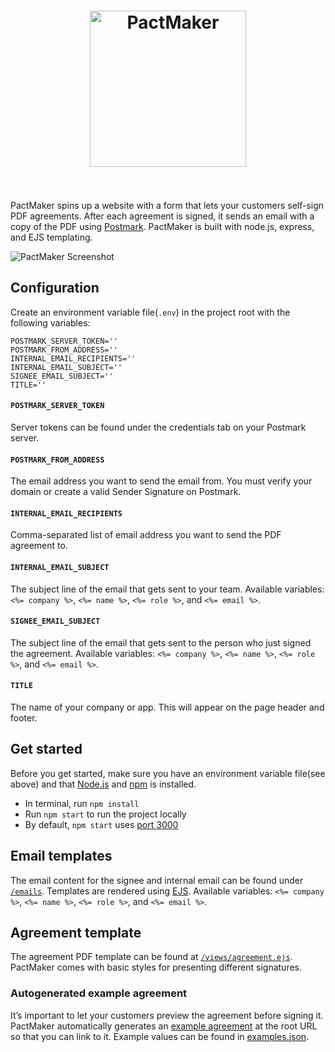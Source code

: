 <h1 align="center">
  <img width="250" src="media/logo.png" alt="PactMaker">
  <br>
  <br>
</h1>

PactMaker spins up a website with a form that lets your customers self-sign PDF agreements. After each agreement is signed, it sends an email with a copy of the PDF using [Postmark](https://postmarkapp.com). PactMaker is built with node.js, express, and EJS templating.

![PactMaker Screenshot](media/screenshot.png)

## Configuration

Create an environment variable file(`.env`) in the project root with the following variables:

```
POSTMARK_SERVER_TOKEN=''
POSTMARK_FROM_ADDRESS=''
INTERNAL_EMAIL_RECIPIENTS=''
INTERNAL_EMAIL_SUBJECT=''
SIGNEE_EMAIL_SUBJECT=''
TITLE=''
```

#### `POSTMARK_SERVER_TOKEN`

Server tokens can be found under the credentials tab on your Postmark server.

#### `POSTMARK_FROM_ADDRESS`

The email address you want to send the email from. You must verify your domain or create a valid Sender Signature on Postmark.

#### `INTERNAL_EMAIL_RECIPIENTS`

Comma-separated list of email address you want to send the PDF agreement to.

#### `INTERNAL_EMAIL_SUBJECT`

The subject line of the email that gets sent to your team. Available variables: `<%= company %>`, `<%= name %>`, `<%= role %>`, and `<%= email %>`.

#### `SIGNEE_EMAIL_SUBJECT`

The subject line of the email that gets sent to the person who just signed the agreement. Available variables: `<%= company %>`, `<%= name %>`, `<%= role %>`, and `<%= email %>`.

#### `TITLE`

The name of your company or app. This will appear on the page header and footer.

## Get started

Before you get started, make sure you have an environment variable file(see above) and that [Node.js](https://nodejs.org/en/) and [npm](https://www.npmjs.com/get-npm) is installed.

- In terminal, run `npm install`
- Run `npm start` to run the project locally
- By default, `npm start` uses [port 3000](http://localhost:3000)

## Email templates

The email content for the signee and internal email can be found under [`/emails`](emails). Templates are rendered using [EJS](http://www.embeddedjs.com/). Available variables: `<%= company %>`, `<%= name %>`, `<%= role %>`, and `<%= email %>`.

## Agreement template

The agreement PDF template can be found at [`/views/agreement.ejs`](views/agreement.ejs). PactMaker comes with basic styles for presenting different signatures.

### Autogenerated example agreement

It’s important to let your customers preview the agreement before signing it. PactMaker automatically generates an [example agreement](#) at the root URL so that you can link to it. Example values can be found in [examples.json](examples.json).
